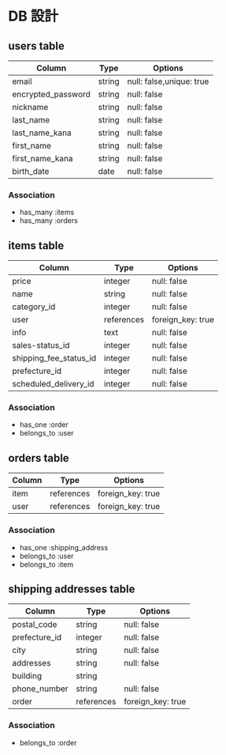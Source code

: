 # DB 設計

## users table

| Column             | Type                | Options                 |
|--------------------|---------------------|-------------------------|
| email              | string              | null: false,unique: true|
| encrypted_password | string              | null: false             |
| nickname           | string              | null: false             |
| last_name          | string              | null: false             |
| last_name_kana     | string              | null: false             |
| first_name         | string              | null: false             |
| first_name_kana    | string              | null: false             |
| birth_date         | date                | null: false             |

### Association

* has_many :items
* has_many :orders

## items table

| Column                              | Type       | Options           |
|-------------------------------------|------------|-------------------|
| price                               | integer    | null: false       |
| name                                | string     | null: false       |
| category_id                         | integer    | null: false       |
| user                                | references | foreign_key: true |
| info                                | text       | null: false       |
| sales-status_id                     | integer    | null: false       |
| shipping_fee_status_id              | integer    | null: false       |
| prefecture_id                       | integer    | null: false       |
| scheduled_delivery_id               | integer    | null: false       |

### Association

- has_one :order
- belongs_to :user

## orders table

| Column                   | Type       | Options           |
|--------------------------|------------|-------------------|
| item                     | references | foreign_key: true |
| user                     | references | foreign_key: true |

### Association

- has_one :shipping_address
- belongs_to :user
- belongs_to :item

## shipping addresses table

| Column                              | Type       | Options           |
|-------------------------------------|------------|-------------------|
| postal_code                         | string     | null: false       |
| prefecture_id                       | integer    | null: false       |
| city                                | string     | null: false       |
| addresses                           | string     | null: false       |
| building                            | string     |                   |
| phone_number                        | string     | null: false       |
| order                               | references | foreign_key: true |

### Association

- belongs_to :order